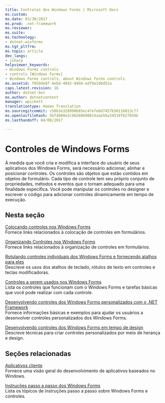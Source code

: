 ```yaml
---
title: Controles dos Windows Forms | Microsoft Docs
ms.custom: 
ms.date: 03/30/2017
ms.prod: .net-framework
ms.reviewer: 
ms.suite: 
ms.technology:
- dotnet-winforms
ms.tgt_pltfrm: 
ms.topic: article
dev_langs:
- jsharp
helpviewer_keywords:
- Windows Forms controls
- controls [Windows Forms]
- Windows Forms controls, about Windows Forms controls
ms.assetid: f050de8f-4ebd-4042-94b8-edf9a1dbd52a
caps.latest.revision: 16
author: dotnet-bot
ms.author: dotnetcontent
manager: wpickett
translationtype: Human Translation
ms.sourcegitcommit: c50b3e328998b65ec47efe6d7457b36116813c77
ms.openlocfilehash: 5bfd408e2c96260690814aae56a34519f627034b
ms.lasthandoff: 04/08/2017

---
```

# <a name="windows-forms-controls"></a>Controles de Windows Forms
À medida que você cria e modifica a interface do usuário de seus aplicativos dos Windows Forms, será necessário adicionar, alinhar e posicionar controles. Os controles são objetos que estão contidos em objetos de formulário. Cada tipo de controle tem seu próprio conjunto de propriedades, métodos e eventos que o tornam adequado para uma finalidade específica. Você pode manipular os controles no designer e escrever o código para adicionar controles dinamicamente em tempo de execução.  
  
## <a name="in-this-section"></a>Nesta seção  
 [Colocando controles nos Windows Forms](../../../../docs/framework/winforms/controls/putting-controls-on-windows-forms.md)  
 Fornece links relacionados à colocação de controles em formulários.  
  
 [Organizando Controles nos Windows Forms](../../../../docs/framework/winforms/controls/arranging-controls-on-windows-forms.md)  
 Fornece links relacionados à organização de controles em formulários.  
  
 [Rotulando controles individuais dos Windows Forms e fornecendo atalhos para eles](../../../../docs/framework/winforms/controls/labeling-individual-windows-forms-controls-and-providing-shortcuts-to-them.md)  
 Descreve os usos dos atalhos de teclado, rótulos de texto em controles e teclas modificadoras.  
  
 [Controles a serem usados nos Windows Forms](../../../../docs/framework/winforms/controls/controls-to-use-on-windows-forms.md)  
 Lista os controles que funcionam com o Windows Forms e tarefas básicas que você pode realizar com cada controle.  
  
 [Desenvolvendo controles dos Windows Forms personalizados com o .NET Framework](../../../../docs/framework/winforms/controls/developing-custom-windows-forms-controls.md)  
 Fornece informações básicas e exemplos para ajudar os usuários a desenvolver controles personalizados dos Windows Forms.  
  
 [Desenvolvendo controles dos Windows Forms em tempo de design](../../../../docs/framework/winforms/controls/developing-windows-forms-controls-at-design-time.md)  
 Descreve técnicas para criar controles personalizados por meio de herança e design.  
  
## <a name="related-sections"></a>Seções relacionadas  
 [Aplicativos cliente](../../../../docs/framework/develop-client-apps.md)  
 Fornece uma visão geral do desenvolvimento de aplicativos baseados no Windows.  
  
 [Instruções passo a passo dos Windows Forms](http://msdn.microsoft.com/en-us/fd44d13d-4733-416f-aefc-32592e59e5d9)  
 Lista os tópicos de instruções passo a passo sobre Windows Forms e controles.
